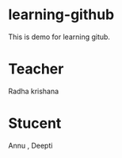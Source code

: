 # learning-github
This is demo for learning gitub.
# Teacher 
Radha krishana
# Stucent 
Annu , Deepti
